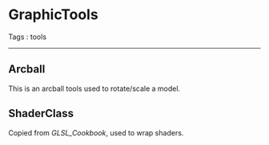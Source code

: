 # GraphicTools

Tags : tools

---

## Arcball

This is an arcball tools used to rotate/scale a model.

## ShaderClass

Copied from *GLSL_Cookbook*, used to wrap shaders.